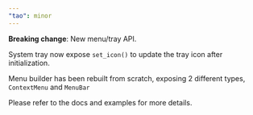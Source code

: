 ```yaml
---
"tao": minor
---
```


**Breaking change**: New menu/tray API.

System tray now expose `set_icon()` to update the tray icon after initialization.

Menu builder has been rebuilt from scratch, exposing 2 different types, `ContextMenu` and `MenuBar`

Please refer to the docs and examples for more details.
